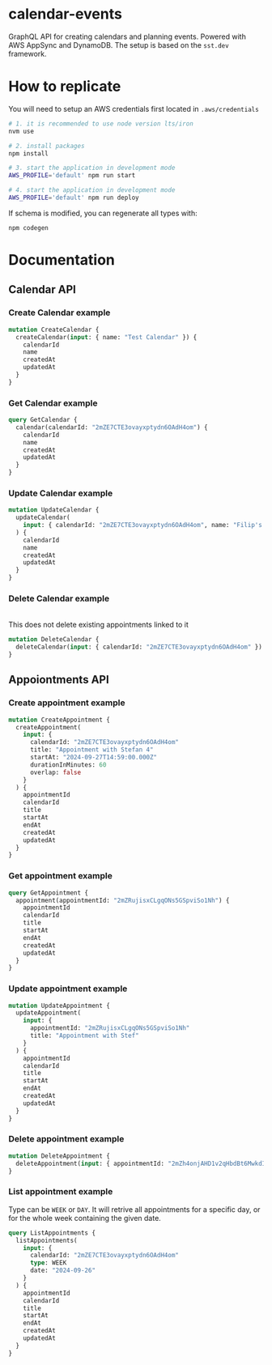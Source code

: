 # calendar-events

GraphQL API for creating calendars and planning events. Powered with AWS AppSync and DynamoDB.
The setup is based on the `sst.dev` framework.

# How to replicate

You will need to setup an AWS credentials first located in `.aws/credentials`

```sh
# 1. it is recommended to use node version lts/iron
nvm use

# 2. install packages
npm install

# 3. start the application in development mode
AWS_PROFILE='default' npm run start

# 4. start the application in development mode
AWS_PROFILE='default' npm run deploy

```

If schema is modified, you can regenerate all types with:

```
npm codegen
```

# Documentation

## Calendar API

### Create Calendar example

```graphql
mutation CreateCalendar {
  createCalendar(input: { name: "Test Calendar" }) {
    calendarId
    name
    createdAt
    updatedAt
  }
}
```

### Get Calendar example

```graphql
query GetCalendar {
  calendar(calendarId: "2mZE7CTE3ovayxptydn6OAdH4om") {
    calendarId
    name
    createdAt
    updatedAt
  }
}
```

### Update Calendar example

```graphql
mutation UpdateCalendar {
  updateCalendar(
    input: { calendarId: "2mZE7CTE3ovayxptydn6OAdH4om", name: "Filip's Cal" }
  ) {
    calendarId
    name
    createdAt
    updatedAt
  }
}
```

### Delete Calendar example

<br>This does not delete existing appointments linked to it

```graphql
mutation DeleteCalendar {
  deleteCalendar(input: { calendarId: "2mZE7CTE3ovayxptydn6OAdH4om" })
}
```

## Appoiontments API

### Create appointment example

```graphql
mutation CreateAppointment {
  createAppointment(
    input: {
      calendarId: "2mZE7CTE3ovayxptydn6OAdH4om"
      title: "Appointment with Stefan 4"
      startAt: "2024-09-27T14:59:00.000Z"
      durationInMinutes: 60
      overlap: false
    }
  ) {
    appointmentId
    calendarId
    title
    startAt
    endAt
    createdAt
    updatedAt
  }
}
```

### Get appointment example

```graphql
query GetAppointment {
  appointment(appointmentId: "2mZRujisxCLgqONs5GSpviSo1Nh") {
    appointmentId
    calendarId
    title
    startAt
    endAt
    createdAt
    updatedAt
  }
}
```

### Update appointment example

```graphql
mutation UpdateAppointment {
  updateAppointment(
    input: {
      appointmentId: "2mZRujisxCLgqONs5GSpviSo1Nh"
      title: "Appointment with Stef"
    }
  ) {
    appointmentId
    calendarId
    title
    startAt
    endAt
    createdAt
    updatedAt
  }
}
```

### Delete appointment example

```graphql
mutation DeleteAppointment {
  deleteAppointment(input: { appointmentId: "2mZh4onjAHD1v2qHbdBt6MwkdIP" })
}
```

### List appointment example

Type can be `WEEK` or `DAY`.
It will retrive all appointments for a specific day, or for the whole week containing the given date.

```graphql
query ListAppointments {
  listAppointments(
    input: {
      calendarId: "2mZE7CTE3ovayxptydn6OAdH4om"
      type: WEEK
      date: "2024-09-26"
    }
  ) {
    appointmentId
    calendarId
    title
    startAt
    endAt
    createdAt
    updatedAt
  }
}
```
